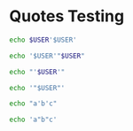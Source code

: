 # Quotes Testing

```bash
echo $USER'$USER'
```

```bash
echo '$USER'"$USER"
```

```bash
echo "'$USER'"

echo '"$USER"'

echo "a'b'c"

echo 'a"b"c'
```
